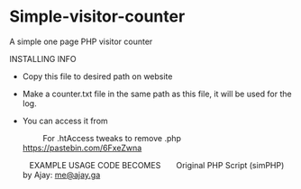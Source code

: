 # Simple-visitor-counter
A simple one page PHP visitor counter

INSTALLING INFO 
   - Copy this file to desired path on website
   - Make a counter.txt file in the same path as this
   file, it will be used for the log.
   
   - You can access it from <script> with GET 'show=this'
   - this way the script can be included in .html files also.
   
   EXAMPLE USAGE CODE   
   
    <script type="text/javascript" src="counter.php?show=this"></script>   
    
       
    For .htAccess tweaks to remove .php https://pastebin.com/6FxeZwna
    
    EXAMPLE USAGE CODE BECOMES 
    <script type="text/javascript" src="counter?show=this"></script> 
   
Original PHP Script (simPHP) by Ajay: me@ajay.ga

